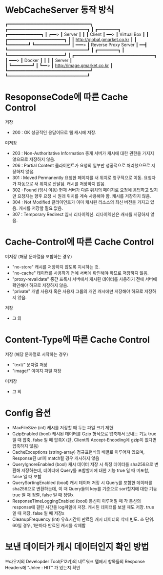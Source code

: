 
# WebCacheServer 동작 방식
                                                                    
┏━━━━━━━━━━━━━━━━━━━━━━━━━━━━━━━━┓                                      ┏━━━━━━━━━━━━━━━━━━━━━━━━━━━━━━━┓
┃ ┏━━━━━━━━┓     ┏━━━━━━━━━━━━━┓ ┃                                 ┏━━> ┃             Server            ┃
┃ ┃ Client ┃ ━━> ┃ Virtual Box ┃ ┃      ┏━━━━━━━━━━━━━━━━━━━━━━┓   ┃    ┃  http://global.gmarket.co.kr  ┃
┃ ┗━━━━━━━━┛     ┗━━━━━━━━━━━━━┛ ┃ ━━━> ┃ Reverse Proxy Server ┃ ━━┫    ┗━━━━━━━━━━━━━━━━━━━━━━━━━━━━━━━┛
┃            ┏━━━━━━━━┓          ┃      ┗━━━━━━━━━━━━━━━━━━━━━━┛   ┃    ┏━━━━━━━━━━━━━━━━━━━━━━━━━━━━━━━┓
┃       ━━━> ┃ Docker ┃          ┃                                 ┃    ┃             Server            ┃    
┃            ┗━━━━━━━━┛          ┃                                 ┗━━> ┃   http://image.gmarket.co.kr  ┃
┗━━━━━━━━━━━━━━━━━━━━━━━━━━━━━━━━┛                                      ┗━━━━━━━━━━━━━━━━━━━━━━━━━━━━━━━┛
                                                                                               






# ResoponseCode에 따른 Cache Control

저장
- 200 : OK
    성공적인 응답이므로 웹 캐시에 저장.

미저장
- 203 : Non-Authoritative Information
    중개 서버가 캐시에 대한 권한을 가지지 않으므로 저장하지 않음.
- 206 : Partial Content
    클라이언트가 요청의 일부만 성공적으로 처리했으므로 저장하지 않음.
- 301 : Moved Permanently
    요청한 페이지를 새 위치로 영구적으로 이동. 요청자가 자동으로 새 위치로 전달됨. 캐시를 저장하지 않음.
- 302 : Found (임시 이동)
    현재 서버가 다른 위치의 페이지로 요청에 응답하고 있지만 요청자는 향후 요청 시 원래 위치를 계속 사용해야 함. 캐시를 저장하지 않음.
- 304 : Not Modified
    클라이언트가 이미 캐시된 리소스의 최신 버전을 가지고 있음. 캐시를 저장할 필요 없음.
- 307 : Temporary Redirect
    임시 리다이렉션. 리다이렉션은 캐시를 저장하지 않음.
    



# Cache-Control에 따른 Cache Control

미저장 (해당 문자열을 포함하는 경우)
- "no-store"
    캐시를 저장하지 않도록 지시하는 것.
- "no-cache"
    데이터를 사용하기 전에 서버에 확인해야 하므로 저장하지 않음.
- "proxy-revalidate"
    중간 프록시 서버에서 캐시된 데이터를 사용하기 전에 서버에 확인해야 하므로 저장하지 않음.
- "private"
    개별 사용자 혹은 사용자 그룹의 개인 캐시에만 저장해야 하므로 저장하지 않음.

저장
- 그 외




# Content-Type에 따른 Cache Control

저장 (해당 문자열로 시작하는 경우)
- "text/"
    문자열 저장
- "image/"
    이미지 파일 저장

미저장
- 그 외




# Config 옵션

- MaxFileSize (int)
    캐시를 저장할 때 두는 파일 크기 제한
- GzipEnabled (bool)
    캐시된 데이터를 Gzip 형식으로 압축해서 보내는 기능
    true 일 때 압축, false 일 때 압축X
    (단, Client의 Accept-Encoding에 gzip이 없다면 압축하지 않음)
- CacheExceptions (string-array)
    정규표현식의 배열로 이루어져 있으며, Response된 url이 match될 경우 캐시하지 않음
- QueryIgnoreEnabled (bool)
    캐시 데이터 저장 시 특정 데이터를 sha256으로 변환해 저장하는데, 데이터에 Query를 포함할지에 대한 기능
    true 일 때 미포함, false 일 때 포함
- QuerySortingEnabled (bool)
    캐시 데이터 저장 시 Query를 포함한 데이터를 sha256으로 변환하는데, 이 때 Query들의 key를 기준으로 sort할지에 대한 기능
    true 일 때 정렬, false 일 때 정렬x
- ResponseTimeLoggingEnabled (bool)
    통신이 이루어질 때 각 통신의 response에 걸린 시간을 log파일에 저장. 캐시된 데이터를 보낼 때도 저장.
    true 일 때 저장, false 일 때 저장x
- CleanupFrequency (int)
    유효시간이 만료된 캐시 데이터의 삭제 빈도. 초 단위.
    60일 경우, 1분마다 만료된 캐시를 삭제함




# 보낸 데이터가 캐시 데이터인지 확인 방법

브라우저의 Developder Tool(F12키)의 네트워크 탭에서 항목들의 Response Headers에 "Jnlee : HIT" 가 있는지 확인

